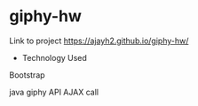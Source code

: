 # giphy-hw
Link to project https://ajayh2.github.io/giphy-hw/

- Technology Used

<p>Bootstrap</p>
java
giphy API
AJAX call
